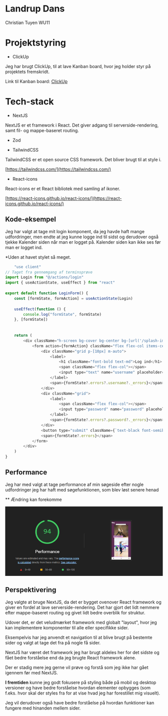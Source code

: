 # Landrup Dans

Christian Tuyen
WU11

# Projektstyring
* ClickUp

Jeg har brugt ClickUp, til at lave Kanban board, hvor jeg holder styr på projektets fremskridt.

Link til Kanban board: [ClickUp](https://sharing.clickup.com/9015153140/b/h/4-90152965087-2/4fb77f1f81e2068)

# Tech-stack

* NextJS

NextJS er et framework i React. Det giver adgang til serverside-rendering, samt fil- og mappe-baseret routing. 
* Zod

* TailwindCSS

TailwindCSS er et open source CSS framework. Det bliver brugt til at style i. 

[https://tailwindcss.com/](https://tailwindcss.com/)

* React-icons

React-icons er et React bibliotek med samling af ikoner.

[https://react-icons.github.io/react-icons/](https://react-icons.github.io/react-icons/)

## Kode-eksempel

Jeg har valgt at tage mit login komponent, da jeg havde haft mange udfordringer, men endte at jeg kunne logge ind til sidst og derudover også tjekke Kalender siden når man er logget på. Kalender siden kan ikke ses før man er logget ind. 

*Uden at havet stylet så meget.

```javascript
    "use client"
// Taget fra gennemgang af terminsprøve
import Login from "@/actions/login"
import { useActionState, useEffect } from "react"

export default function LoginForm() {
    const [formState, formAction] = useActionState(Login)

    useEffect(function () {
        console.log("formState", formState)
    }, [formState])


    return (
        <div className="h-screen bg-cover bg-center bg-[url('/splash-image.jpg')]">
            <form action={formAction} className="flex flex-col items-center h-screen">
                <div className="grid p-[10px] m-auto">
                    <label>
                        <h1 className="font-bold text-md">Log ind</h1>
                        <span className="flex flex-col"></span>
                        <input type="text" name="username" placeholder="brugernavn" className="w-[100%] h-12 p-2 text-base" />
                    </label>
                    <span>{formState?.errors?.username?._errors}</span>
                </div>
                <div className="grid">
                    <label>
                        <span className="flex flex-col"></span>
                        <input type="password" name="password" placeholder="password" className="w-[100%] h-12 p-2 text-base" />
                    </label>
                    <span>{formState?.errors?.password?._errors}</span>
                </div>
                <button type="submit" className={`text-black font-semibold w-full px-4 py-2 bg-[#5E2E53] w-[40%] h-10 text-white rounded-md`}>Log ind</button>
                <span>{formState?.errors}</span>
            </form>
        </div>
    )
}
```

## Performance

Jeg har med valgt at tage performance af min søgeside efter nogle udfordringer jeg har haft med søgefunktionen, som blev løst senere henad

** Ændring kan forekomme

<img src="./public/Lighthouse_Performance_sogefelt.png">

## Perspektivering
Jeg valgte at bruge NextJS, da det er bygget ovenover React framework og giver en fordel at lave serverside-rendering. Det har gjort det lidt nemmere efter mappe-baseret routing og givet lidt bedre overblik for struktur.

Udover det, er det veludmærket framework med globalt "layout", hvor jeg kan implementere komponenter til alle eller specifikke sider. 

Eksempelvis har jeg anvendt et navigation til at blive brugt på bestemte sider og valgt at tage det fra på nogle få sider.

NextJS har været det framework jeg har brugt aldeles her for det sidste og fået bedre forståelse end da jeg brugte React framework alene.

Der er stadig mere jeg gerne vil prøve og forstå som jeg ikke har gået igennem før med NextJS.

**I fremtiden** kunne jeg godt fokusere på styling både på mobil og desktop versioner og have bedre forståelse hvordan elementer opbygges (som f.eks. hvor skal der styles fra for at vise hvad jeg har forestillet mig visuelt).


Jeg vil derudover også have bedre forståelse på hvordan funktioner kan fungere med hinanden mellem sider. 
